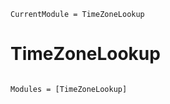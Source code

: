 ```@meta
CurrentModule = TimeZoneLookup
```

# TimeZoneLookup

```@index
```

```@autodocs
Modules = [TimeZoneLookup]
```
